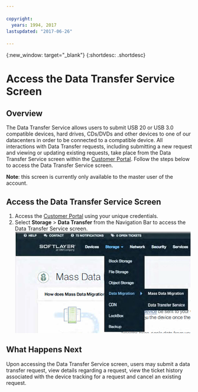 ```yaml
---

copyright:
  years: 1994, 2017
lastupdated: "2017-06-26"

---
```

{:new_window: target="_blank"}
{:shortdesc: .shortdesc}

# Access the Data Transfer Service Screen
## Overview

The Data Transfer Service allows users to submit USB 20 or USB 3.0 compatible devices, hard drives, CDs/DVDs and other devices to one of our datacenters in order to be connected to a compatible device. All interactions with Data Transfer requests, including submitting a new request and viewing or updating existing requests, take place from the Data Transfer Service screen within the [Customer Portal](https://control.softlayer.com/). Follow the steps below to access the Data Transfer Service screen.

**Note**: this screen is currently only available to the master user of the account.

## Access the Data Transfer Service Screen

1. Access the [Customer Portal](https://control.softlayer.com/) using your unique credentials.
2. Select **Storage** > **Data Transfer** from the Navigation Bar to access the Data Transfer Service screen.
![Data Transfer Service option in Customer Portal Menu](/images/DTSinControlMenu.png)
## What Happens Next

Upon accessing the Data Transfer Service screen, users may submit a data transfer request, view details regarding a request, view the ticket history associated with the device tracking for a request and cancel an existing request.
